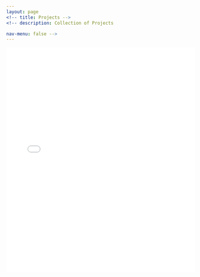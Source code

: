```yaml
---
layout: page
<!-- title: Projects -->
<!-- description: Collection of Projects

nav-menu: false -->
---
```


<embed src="assets/images/adCalling.pdf"  width="100%" height="600px" />

<!--    </div> -->